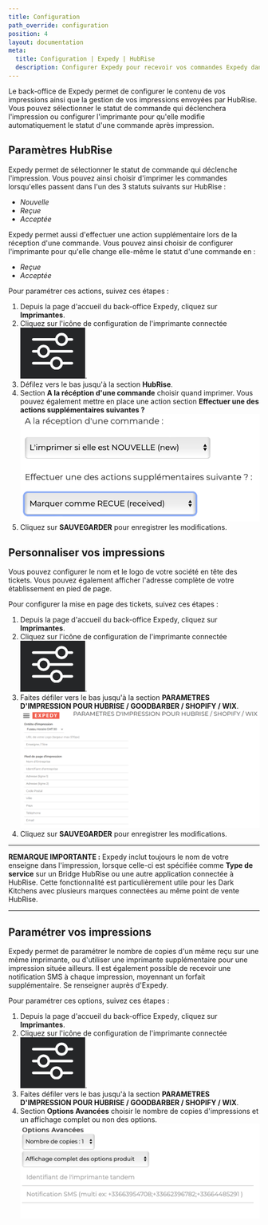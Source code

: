 ```yaml
---
title: Configuration
path_override: configuration
position: 4
layout: documentation
meta:
  title: Configuration | Expedy | HubRise
  description: Configurer Expedy pour recevoir vos commandes Expedy dans votre logiciel de caisse ou d'autres applications connectées à HubRise.
---
```


Le back-office de Expedy permet de configurer le contenu de vos impressions ainsi que la gestion de vos impressions envoyées par HubRise. Vous pouvez sélectionner le statut de commande qui déclenchera l'impression ou configurer l'imprimante pour qu'elle modifie automatiquement le statut d'une commande après impression.

## Paramètres HubRise

Expedy permet de sélectionner le statut de commande qui déclenche l'impression. Vous pouvez ainsi choisir d'imprimer les commandes lorsqu'elles passent dans l'un des 3 statuts suivants sur HubRise :

- _Nouvelle_
- _Reçue_
- _Acceptée_

Expedy permet aussi d'effectuer une action supplémentaire lors de la réception d'une commande. Vous pouvez ainsi choisir de configurer l'imprimante pour qu'elle change elle-même le statut d'une commande en :

- _Reçue_
- _Acceptée_

Pour paramétrer ces actions, suivez ces étapes :

1. Depuis la page d'accueil du back-office Expedy, cliquez sur **Imprimantes**.
1. Cliquez sur l'icône de configuration de l'imprimante connectée <InlineImage width="20" height="20">![icône Crayon](../images/__configuration-icon.png)</InlineImage>.
1. Défilez vers le bas jusqu'à la section **HubRise**.
1. Section **A la récéption d'une commande** choisir quand imprimer. Vous pouvez également mettre en place une action section **Effectuer une des actions supplémentaires suivantes ?**
   ![Interface utilisateur - Paramètres HubRise](./images/008-2x-expedy-hubrise-actions.png)
1. Cliquez sur **SAUVEGARDER** pour enregistrer les modifications.

## Personnaliser vos impressions

Vous pouvez configurer le nom et le logo de votre société en tête des tickets. Vous pouvez également afficher l'adresse complète de votre établissement en pied de page.

Pour configurer la mise en page des tickets, suivez ces étapes :

1. Depuis la page d'accueil du back-office Expedy, cliquez sur **Imprimantes**.
1. Cliquez sur l'icône de configuration de l'imprimante connectée <InlineImage width="20" height="20">![icône Crayon](../images/__configuration-icon.png)</InlineImage>.
1. Faites défiler vers le bas jusqu'à la section **PARAMETRES D'IMPRESSION POUR HUBRISE / GOODBARBER / SHOPIFY / WIX**.
   ![Configuration - Personnaliser vos impressions](./images/004-2x-expedy-print-settings.png)
1. Cliquez sur **SAUVEGARDER** pour enregistrer les modifications.

---

**REMARQUE IMPORTANTE :** Expedy inclut toujours le nom de votre enseigne dans l'impression, lorsque celle-ci est spécifiée comme **Type de service** sur un Bridge HubRise ou une autre application connectée à HubRise. Cette fonctionnalité est particulièrement utile pour les Dark Kitchens avec plusieurs marques connectées au même point de vente HubRise.

___



## Paramétrer vos impressions

Expedy permet de paramétrer le nombre de copies d'un même reçu sur une même imprimante, ou d'utiliser une imprimante supplémentaire pour une impression située ailleurs. Il est également possible de recevoir une notification SMS à chaque impression, moyennant un forfait supplémentaire. Se renseigner auprès d'Expedy.

Pour paramétrer ces options, suivez ces étapes :

1. Depuis la page d'accueil du back-office Expedy, cliquez sur **Imprimantes**.
1. Cliquez sur l'icône de configuration de l'imprimante connectée <InlineImage width="20" height="20">![icône Crayon](../images/__configuration-icon.png)</InlineImage>.
1. Faites défiler vers le bas jusqu'à la section **PARAMETRES D'IMPRESSION POUR HUBRISE / GOODBARBER / SHOPIFY / WIX**.
1. Section **Options Avancées** choisir le nombre de copies d'impressions et un affichage complet ou non des options.
   ![Configuration - Paramètres d'impression](./images/009-2x-expedy-hubrise-advanced-options.png)

